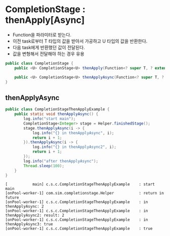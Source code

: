 # CompletionStage : thenApply[Async]

* Function을 파라미터로 받는다.
* 이전 task로부터 T 타입의 값을 받아서 가공하고 U 타입의 값을 반환한다.
* 다음 task에게 반환했던 값이 전달된다.
* 값을 변형해서 전달해야 하는 경우 유용

~~~java
public class CompletionStage {
    public <U> CompletionStage<U> thenApply(Function<? super T, ? extends U> fn);

    public <U> CompletionStage<U> thenApplyAsync(Function<? super T, ? extends U> fn);
}
~~~

## thenApplyAsync

~~~java
public class CompletionStageThenApplyExample {
    public static void thenApplyAsync() {
        log.info("start main");
        CompletionStage<Integer> stage = Helper.finishedStage();
        stage.thenApplyAsync(i -> {
            log.info("{} in thenApplyAsync", i);
            return i + 1;
        }).thenApplyAsync(i -> {
            log.info("{} in thenApplyAsync2", i);
            return i + 1;
        });
        log.info("after thenApplyAsync");
        Thread.sleep(100);
    }
}
~~~
~~~
[           main] c.s.c.CompletionStageThenApplyExample    : start main
[onPool-worker-1] com.sim.completionstage.Helper           : return in future
[onPool-worker-1] c.s.c.CompletionStageThenApplyExample    : in thenApplyAsync: 2
[onPool-worker-1] c.s.c.CompletionStageThenApplyExample    : in thenApplyAsync2: result: 2
[onPool-worker-1] c.s.c.CompletionStageThenApplyExample    : in thenApplyAsync3: true
[onPool-worker-1] c.s.c.CompletionStageThenApplyExample    : true
~~~
